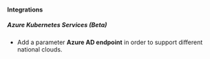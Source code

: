 
#### Integrations
##### Azure Kubernetes Services (Beta)
- Add a parameter **Azure AD endpoint** in order to support different national clouds.
